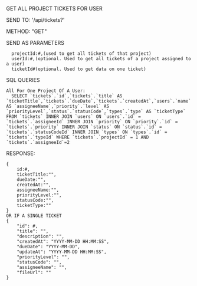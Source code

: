GET ALL PROJECT TICKETS FOR USER

  SEND TO:
    '/api/tickets?'

  METHOD:
    "GET"

  SEND AS PARAMETERS

      projectId:#,(used to get all tickets of that project)
      userId:#,(optional. Used to get all tickets of a project assigned to a user)
      ticketId#(optional. Used to get data on one ticket)

  SQL QUERIES

    All For One Project Of A User:
      SELECT `tickets`.`id`,`tickets`.`title` AS `ticketTitle`,`tickets`.`dueDate`,`tickets`.`createdAt`,`users`.`name` AS `assigneeName`,`priority`.`level` AS `priorityLevel`,`status`.`statusCode`,`types`.`type` AS `ticketType` FROM `tickets` INNER JOIN `users` ON `users`.`id` = `tickets`.`assigneeId` INNER JOIN `priority` ON `priority`.`id` = `tickets`.`priority` INNER JOIN `status` ON `status`.`id` = `tickets`.`statusCodeId` INNER JOIN `types` ON `types`.`id` = `tickets`.`typeId` WHERE `tickets`.`projectId` = 1 AND `tickets`.`assigneeId`=2



  RESPONSE:

    {
        id:#,
        ticketTitle:"",
        dueDate:"",
        createdAt:"",
        assigneeName:"",
        priorityLevel:"",
        statusCode:"",
        ticketType:""
    }
    OR IF A SINGLE TICKET
    {
        "id": #,
        "title": "",
        "description": "",
        "createdAt": "YYYY-MM-DD HH:MM:SS",
        "dueDate": "YYYY-MM-DD",
        "updateAt": "YYYY-MM-DD HH:MM:SS",
        "priorityLevel": "",
        "statusCode": "",
        "assigneeName": "",
        "fileUrl": ""
    }
